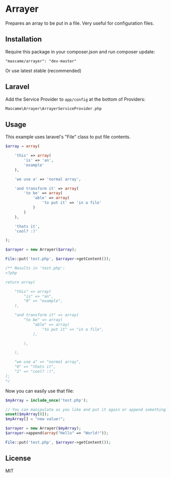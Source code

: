 Arrayer
=========

Prepares an array to be put in a file. Very useful for configuration files.

Installation
--------------

Require this package in your composer.json and run composer update:

    "mascame/arrayer": "dev-master"

Or use latest stable (recommended)

Laravel
--------------

Add the Service Provider to `app/config` at the bottom of Providers:

```php
Mascame\Arrayer\ArrayerServiceProvider.php
```

Usage
--------------

This example uses laravel's "File" class to put file contents. 

```php
$array = array(

    'this' => array(
        'is' => 'an',
        'example'
    ),

    'we use a' => 'normal array',

    'and transform it' => array(
        'to be' => array(
            'able' => array(
                'to put it' => 'in a file'
            )
        )
    ),

    'thats it',
    'cool? :)'

);

$arrayer = new Arrayer($array);

File::put('test.php', $arrayer->getContent());

/** Results in 'test.php':
<?php

return array(

	"this" => array(
		"is" => "an",
		"0" => "example",
	),

	"and transform it" => array(
		"to be" => array(
			"able" => array(
				"to put it" => "in a file",
			),

		),

	),

	"we use a" => "normal array",
	"0" => "thats it",
	"1" => "cool? :)",
);
*/
```

Now you can easily use that file:

```php
$myArray = include_once('test.php');

// You can manipulate as you like and put it again or append something to the end
unset($myArray[0]);
$myArray[] = "new value!";

$arrayer = new Arrayer($myArray);
$arrayer->append(array("Hello" => "World!"));

File::put('test.php', $arrayer->getContent());
```

License
----

MIT
